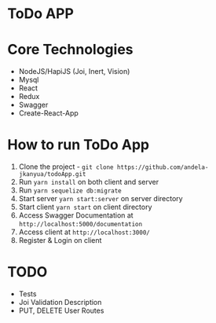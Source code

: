 # ToDo APP
# Core Technologies
- NodeJS/HapiJS (Joi, Inert, Vision)
- Mysql
- React
- Redux
- Swagger
- Create-React-App

# How to run ToDo App
1. Clone the project - `git clone https://github.com/andela-jkanyua/todoApp.git`
2. Run `yarn install` on both client and server
3. Run `yarn sequelize db:migrate`
4. Start server `yarn start:server` on server directory
5. Start client `yarn start` on client directory
6. Access Swagger Documentation at `http://localhost:5000/documentation`
7. Access client at `http://localhost:3000/`
8. Register & Login on client

# TODO
- Tests
- Joi Validation Description
- PUT, DELETE User Routes

